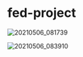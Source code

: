 # fed-project

![20210506_081739](https://user-images.githubusercontent.com/82220387/117297422-d57b8680-ae93-11eb-8521-57a2fbb1cf33.jpg)




![20210506_083910](https://user-images.githubusercontent.com/82220387/117299555-5045a100-ae96-11eb-866a-347bb094ce2d.jpg)

